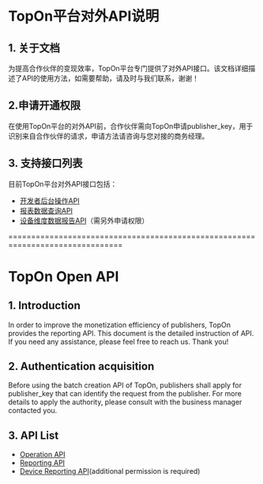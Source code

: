 # TopOn平台对外API说明
## 1. 关于文档
为提高合作伙伴的变现效率，TopOn平台专门提供了对外API接口。该文档详细描述了API的使用方法，如需要帮助，请及时与我们联系，谢谢！

## 2.申请开通权限
在使用TopOn平台的对外API前，合作伙伴需向TopOn申请publisher_key，用于识别来自合作伙伴的请求，申请方法请咨询与您对接的商务经理。

## 3. 支持接口列表
目前TopOn平台对外API接口包括：</br>
- [开发者后台操作API](/zh/TopOnBatchCreateAPI.md)</br>
- [报表数据查询API](/zh/TopOnReportAPI.md)</br>
- [设备维度数据报告API](/zh/TopOnDeviceReportAPI.md)（需另外申请权限）</br>

===============================================================================

# TopOn Open API
## 1. Introduction
In order to improve the monetization efficiency of publishers, TopOn provides the reporting API. This document is the detailed instruction of API. If you need any assistance, please feel free to reach us. Thank you!

## 2. Authentication acquisition
Before using the batch creation API of TopOn, publishers shall apply  for publisher_key that can identify the request from the publisher. For more details to apply the authority, please consult with the business manager contacted you.

## 3. API List
- [Operation API](/en/TopOnOperationAPI_EN.md)</br>
- [Reporting API](/en/TopOnReportingAPI_EN.md)</br>
- [Device Reporting API](/en/TopOnDeviceReportingAPI_EN.md)(additional permission is required)</br>

